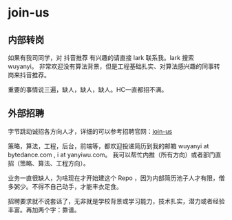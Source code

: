 # join-us

## 内部转岗

如果有我司同学，对 抖音推荐 有兴趣的请直接 lark 联系我。lark 搜索 wuyanyi。
非常欢迎没有算法背景，但是工程基础扎实、对算法感兴趣的同事转岗来抖音推荐。

重要的事情说三遍，缺人，缺人，缺人。HC一直都招不满。

## 外部招聘

字节跳动诚招各方向人才，详细的可以参考招聘官网：[join-us]

策略，算法，工程，后台，前端等，都欢迎投递简历到我的邮箱 wuyanyi at bytedance.com , i at yanyiwu.com。
我可以帮忙内推（所有方向）或者部门直招（策略、算法、工程方向）。

业务一直很缺人，为啥现在才开始建这个 Repo ，因为内部简历池子人才有限，僧多粥少。不得不自己动手，才能丰衣足食。

招聘要求就不说套话了，无非就是学校背景或学习能力，技术扎实，潜力或者经验丰富。再加两个字：靠谱。

[join-us]:https://job.bytedance.com/society


